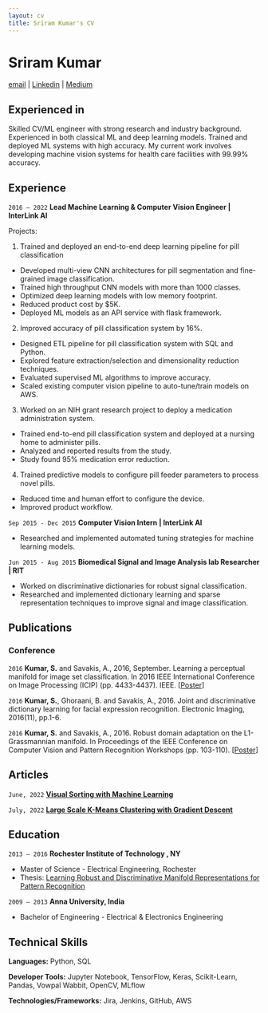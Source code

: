 ```yaml
---
layout: cv
title: Sriram Kumar's CV
---
```

# Sriram Kumar

<div id="webaddress">
<a href="mailto:sriramkumarwild@gmail.com">email</a>
| <a href="http://www.linkedin.com/in/sriramkumarwild/">Linkedin</a>
| <a href="https://medium.com/@sriramkumarwild">Medium</a>
</div>

## Experienced in

Skilled CV/ML engineer with strong research and industry background. Experienced in both classical ML and deep learning models. Trained and deployed ML systems with high accuracy. My current work involves developing machine vision systems for health care facilities with 99.99% accuracy.

## Experience

`2016 – 2022`
**Lead Machine Learning & Computer Vision Engineer | InterLink AI**

Projects:

1) Trained and deployed an end-to-end deep learning pipeline for pill classification
* Developed multi-view CNN architectures for pill segmentation and fine-grained image classification.
* Trained high throughput CNN models with more than 1000 classes.
* Optimized deep learning models with low memory footprint.
* Reduced product cost by $5K.
* Deployed ML models as an API service with flask framework. 

2) Improved accuracy of pill classification system by 16%.
* Designed ETL pipeline for pill classification system with SQL and Python.
* Explored feature extraction/selection and dimensionality reduction techniques.
* Evaluated supervised ML algorithms to improve accuracy.
* Scaled existing computer vision pipeline to auto-tune/train models on AWS.

3) Worked on an NIH grant research project to deploy a medication administration system.
* Trained end-to-end pill classification system and deployed at a nursing home to administer pills.
* Analyzed and reported results from the study.
* Study found 95% medication error reduction.

4) Trained predictive models to configure pill feeder parameters to process novel pills.
* Reduced time and human effort to configure the device.
* Improved product workflow.

`Sep 2015 - Dec 2015`
**Computer Vision Intern | InterLink AI**
* Researched and implemented automated tuning strategies for machine learning models.

`Jun 2015 - Aug 2015`
**Biomedical Signal and Image Analysis lab Researcher | RIT** 
* Worked on discriminative dictionaries for robust signal classification.
* Researched and implemented dictionary learning and sparse representation techniques to improve signal and image classification.

## Publications

### Conference
<!-- A list is also available [online](http://scholar.google.co.uk/citations?user=LTOTl0YAAAAJ) -->

`2016` **Kumar, S.** and Savakis, A., 2016, September. Learning a perceptual manifold for image set classification. In 2016 IEEE International Conference on Image Processing (ICIP) (pp. 4433-4437). IEEE. [<a href="https://scholarworks.rit.edu/cgi/viewcontent.cgi?article=10138&context=theses">Poster</a>]

`2016` **Kumar, S.**, Ghoraani, B. and Savakis, A., 2016. Joint and discriminative dictionary learning for facial expression recognition. Electronic Imaging, 2016(11), pp.1-6.

`2016` **Kumar, S.** and Savakis, A., 2016. Robust domain adaptation on the L1-Grassmannian manifold. In Proceedings of the IEEE Conference on Computer Vision and Pattern Recognition Workshops (pp. 103-110). [<a href="https://scholarworks.rit.edu/cgi/viewcontent.cgi?article=10138&context=theses">Poster</a>]

## Articles

`June, 2022` <a href="https://medium.com/towards-data-science/machine-learning-to-visually-sort-7349d3660e1"><b>Visual Sorting with Machine Learning</b></a>

`July, 2022` <a href="https://medium.com/towards-data-science/large-scale-k-means-clustering-with-gradient-descent-c4d6236acd7a"><b>Large Scale K-Means Clustering with Gradient Descent</b></a>

## Education

`2013 – 2016`
__Rochester Institute of Technology , NY__

- Master of Science - Electrical Engineering, Rochester
- Thesis: <a href="https://scholarworks.rit.edu/cgi/viewcontent.cgi?article=10138&context=theses">Learning Robust and Discriminative Manifold Representations for Pattern Recognition</a>

`2009 – 2013`
__Anna University, India__

- Bachelor of Engineering - Electrical & Electronics Engineering

## Technical Skills

**Languages:** Python, SQL

**Developer Tools:** Jupyter Notebook, TensorFlow, Keras, Scikit-Learn, Pandas, Vowpal Wabbit, OpenCV, MLflow

**Technologies/Frameworks:** Jira, Jenkins, GitHub, AWS

<!-- ### Footer

Last updated: August 2022 -->
